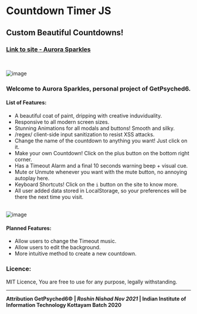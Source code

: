 # Countdown Timer JS

## Custom Beautiful Countdowns!

<h3><a href="https://getpsyched6-countdown.netlify.app/" target="_blank">Link to site - Aurora Sparkles</a></h3><br/>

![image](https://user-images.githubusercontent.com/3417276/144539301-64c3fd35-ab6b-46e3-a831-5e6732b453b4.png)<br/>


### Welcome to Aurora Sparkles, personal project of GetPsyched6.

#### List of Features:

- A beautiful coat of paint, dripping with creative induviduality.
- Responsive to all modern screen sizes.
- Stunning Animations for all modals and buttons! Smooth and silky.
- /regex/ client-side input sanitization to resist XSS attacks.
- Change the name of the countdown to anything you want! Just click on it.
- Make your own Countdown! Click on the plus button on the bottom right corner.
- Has a Timeout Alarm and a final 10 seconds warning beep + visual cue.
- Mute or Unmute whenever you want with the mute button, no annoying autoplay here.
- Keyboard Shortcuts! Click on the `i` button on the site to know more.
- All user added data stored in LocalStorage, so your preferences will be there the next time you visit.


<br/>![image](https://user-images.githubusercontent.com/3417276/144539448-7dfa135d-4a9e-4af9-9e45-cfc6af32667c.png)
<br/>

#### Planned Features:

- Allow users to change the Timeout music.
- Allow users to edit the background.
- More intuitive method to create a new countdown.

### Licence:
MIT Licence, You are free to use for any purpose, legally withstanding.

---

**Attribution GetPsyched6© | *Roshin Nishad Nov 2021* | Indian Institute of Information Technology Kottayam Batch 2020**

